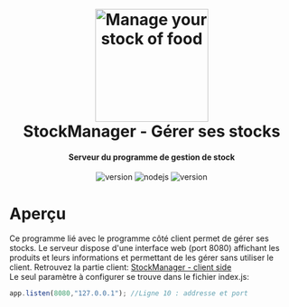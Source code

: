 <h1 align="center">
  <br>
  <a><img height="200px" src="https://images.unsplash.com/photo-1542838132-92c53300491e?ixlib=rb-4.0.3&q=85&fm=jpg&crop=entropy&cs=srgb&dl=nrd-D6Tu_L3chLE-unsplash.jpg" alt="Manage your stock of food"></a>
  <br>
  StockManager - Gérer ses stocks
  <br>
</h1>

<h4 align="center">Serveur du programme de gestion de stock</h4>

<p align="center">
  <a>
    <img src="https://img.shields.io/badge/Statut-actif-red" alt="version">
  </a>
  <a>
     <img alt="nodejs" src="https://img.shields.io/badge/node.js-v16.16.0-green">
  </a>
  <a>
     <img src="https://img.shields.io/badge/Projet-v3.1.16-blue" alt="version">
  </a>
</p>

# Aperçu

Ce programme lié avec le programme côté client permet de gérer ses stocks. Le serveur dispose d'une interface web (port 8080) affichant les produits et leurs informations et permettant de les gérer sans utiliser le client. Retrouvez la partie client: [StockManager - client side](https://github.com/JeyyJeyy/StockManager-client)<br>
Le seul paramètre à configurer se trouve dans le fichier index.js:
```js
app.listen(8080,"127.0.0.1"); //Ligne 10 : addresse et port
```